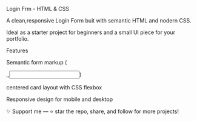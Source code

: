 Login Frm - HTML & CSS

A clean,responsive Login Form buit with semantic HTML and nodern CSS.

Ideal as a starter project for beginners and a small UI piece for your portfolio.

Features

Semantic form markup (<form>,<label>,<input>)

centered card layout with CSS flexbox

Responsive design for mobile and desktop

✨ Support me — ⭐ star the repo, share, and follow for more projects!
